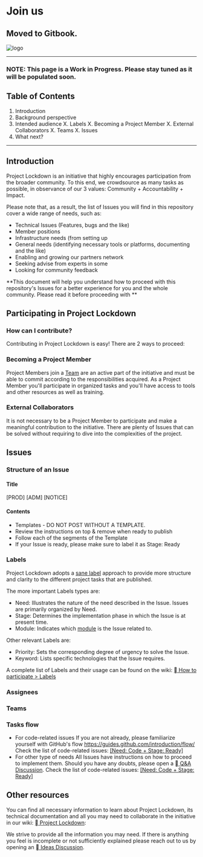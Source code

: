 # Join us

## Moved to Gitbook.

![logo](https://user-images.githubusercontent.com/9198668/103214045-6c668e00-494a-11eb-94bb-4246857b8380.png)

***

### NOTE: This page is a Work in Progress. Please stay tuned as it will be populated soon.

## Table of Contents

1. Introduction
2. Background perspective
3. Intended audience X. Labels X. Becoming a Project Member X. External Collaborators X. Teams X. Issues
4. What next?

***

## Introduction

Project Lockdown is an initiative that highly encourages participation from the broader community. To this end, we crowdsource as many tasks as possible, in observance of our 3 values: Community + Accountability + Impact.

Please note that, as a result, the list of Issues you will find in this repository cover a wide range of needs, such as:

* Technical Issues (Features, bugs and the like)
* Member positions
* Infrastructure needs (from setting up
* General needs (identifying necessary tools or platforms, documenting and the like)
* Enabling and growing our partners network
* Seeking advise from experts in some
* Looking for community feedback

\*\*This document will help you understand how to proceed with this repository's Issues for a better experience for you and the whole community. Please read it before proceeding with \*\*

## Participating in Project Lockdown

### How can I contribute?

Contributing in Project Lockdown is easy! There are 2 ways to proceed:

### Becoming a Project Member

Project Members join a [Team](https://github.com/TheIOFoundation/ProjectLockdown/wiki/How-to-participate#teams) are an active part of the initiative and must be able to commit according to the responsibilities acquired. As a Project Member you'll participate in organized tasks and you'll have access to tools and other resources as well as training.

### External Collaborators

It is not necessary to be a Project Member to participate and make a meaningful contribution to the initiative. There are plenty of Issues that can be solved without requiring to dive into the complexities of the project.

## Issues

### Structure of an Issue

#### Title

\[PROD] \[ADM] \[NOTICE]

#### Contents

* Templates - DO NOT POST WITHOUT A TEMPLATE.
* Review the instructions on top & remove when ready to publish
* Follow each of the segments of the Template
* If your Issue is ready, please make sure to label it as Stage: Ready

### Labels

Project Lockdown adopts a [sane label](https://medium.com/@dave\_lunny/sane-github-labels-c5d2e6004b63) approach to provide more structure and clarity to the different project tasks that are published.

The more important Labels types are:

* Need: Illustrates the nature of the need described in the Issue. Issues are primarily organized by Need.
* Stage: Determines the implementation phase in which the Issue is at present time.
* Module: Indicates which [module](https://github.com/TheIOFoundation/ProjectLockdown#project-architecture) is the Issue related to.

Other relevant Labels are:

* Priority: Sets the corresponding degree of urgency to solve the Issue.
* Keyword: Lists specific technologies that the Issue requires.

A complete list of Labels and their usage can be found on the wiki: [ How to participate > Labels](https://github.com/TheIOFoundation/ProjectLockdown/wiki/How-to-participate#labels)

### Assignees

### Teams

### Tasks flow

* For code-related issues If you are not already, please familiarize yourself with GitHub's flow https://guides.github.com/introduction/flow/ Check the list of code-related issues: [\[Need: Code + Stage: Ready\]](https://github.com/TheIOFoundation/ProjectLockdown/issues?q=is:open%20is:issue%20label:%22Need:%20Code%22%20label:%22Stage:%20Ready%22)
* For other type of needs All Issues have instructions on how to proceed to implement them. Should you have any doubts, please open a [ Q\&A Discussion](https://github.com/TheIOFoundation/ProjectLockdown/discussions?discussions\_q=category:Q\&A). Check the list of code-related issues: [\[Need: Code + Stage: Ready\]](https://github.com/TheIOFoundation/ProjectLockdown/issues?q=is:open%20is:issue%20label:%22Need:%20Code%22%20label:%22Stage:%20Ready%22)

## Other resources

You can find all necessary information to learn about Project Lockdown, its technical documentation and all you may need to collaborate in the initiative in our wiki: [ Project Lockdown](https://github.com/TheIOFoundation/ProjectLockdown/wiki):

We strive to provide all the information you may need. If there is anything you feel is incomplete or not sufficiently explained please reach out to us by opening an [ Ideas Discussion](https://github.com/TheIOFoundation/ProjectLockdown/discussions?discussions\_q=category:Ideas).
